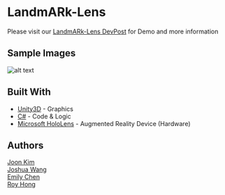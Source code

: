 # LandmARk-Lens

Please visit our [LandmARk-Lens DevPost](https://devpost.com/software/landmark-lens-p1x2bg) for Demo and more information

## Sample Images

![alt text](https://user-images.githubusercontent.com/22063984/30777542-981e5f62-a08a-11e7-925c-bd5d65872ecd.png)

## Built With

* [Unity3D](https://unity3d.com/) - Graphics
* [C#](https://docs.microsoft.com/en-us/dotnet/csharp/) - Code & Logic
* [Microsoft HoloLens](https://www.microsoft.com/en-us/hololens) - Augmented Reality Device (Hardware)

## Authors

[Joon Kim](https://github.com/joony0123)     
[Joshua Wang](https://github.com/joshua31101)     
[Emily Chen](https://github.com/echen67)     
[Roy Hong](https://github.com/sroyhong313)     
